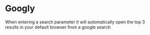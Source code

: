 # Googly
When entering a search parameter it will automatically open the top 3 results in your default browser from a google search
